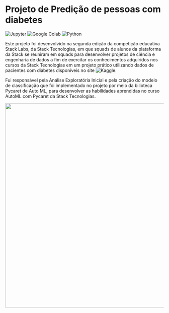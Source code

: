 # Projeto de Predição de pessoas com diabetes

![Jupyter](https://img.shields.io/badge/-Jupyter-black?style=flat-square&logo=Jupyter&logoColor=orange)
![Google Colab](https://img.shields.io/badge/-Google_Colab-black?style=flat-square&logo=Google+Colab&logoColor=orange)
![Python](https://img.shields.io/badge/Python-black?style=flat-square&logo=Python&logoColor=yellow)

Este projeto foi desenvolvido na segunda edição da competição educativa Stack Labs, da Stack Tecnologias, em que squads de alunos da plataforma da Stack se reuniram em squads para desenvolver projetos de ciência e engenharia de dados a fim de exercitar os conhecimentos adquiridos nos cursos da Stack Tecnologias em um projeto prático utilizando dados de pacientes com diabetes disponíveis no site ![Kaggle](https://www.kaggle.com/alexteboul/diabetes-health-indicators-dataset).

Fui responsável pela Análise Exploratória Inicial e pela criação do modelo de classificação que foi implementado no projeto por meio da bilioteca Pycaret de Auto ML, para desenvolver as habilidades aprendidas no curso AutoML com Pycaret da Stack Tecnologias.

<p align="center">
<img src="https://user-images.githubusercontent.com/51098239/174847103-d6c9b8bb-811c-4e73-ae6d-b56cfae2ebf3.png" width="650">
</p>
